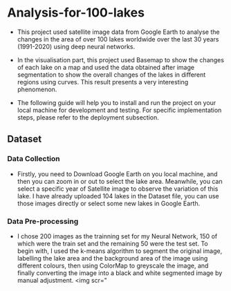 # Analysis-for-100-lakes
* This project used satellite image data from Google Earth to analyse the changes in the area of over 100 lakes worldwide over the last 30 years (1991-2020) using deep neural networks.

* In the visualisation part, this project used Basemap to show the changes of each lake on a map and used the data obtained after image segmentation to show the overall changes of the lakes in different regions using curves. This result presents a very interesting phenomenon.

* The following guide will help you to install and run the project on your local machine for development and testing. For specific implementation steps, please refer to the deployment subsection.

## Dataset

### Data Collection
* Firstly, you need to Download Google Earth on you local machine, and then you can zoom in or out to select the lake area. Meanwhile, you can select a specific year of Satellite image to observe the variation of this lake. I have already uploaded 104 lakes in the Dataset file, you can use those images directly or select some new lakes in Google Earth.

### Data Pre-processing
* I chose 200 images as the trainning set for my Neural Network, 150 of which were the train set and the remaining 50 were the test set. To begin with, I used the k-means algorithm to segment the original image, labelling the lake area and the background area of the image using different colours, then using ColorMap to greyscale the image, and finally converting the image into a black and white segmented image by manual adjustment. 
<img scr="
